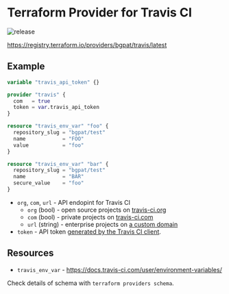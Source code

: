 # Terraform Provider for Travis CI

![release](https://github.com/bgpat/terraform-provider-travis/workflows/release/badge.svg)

https://registry.terraform.io/providers/bgpat/travis/latest

## Example

```terraform
variable "travis_api_token" {}

provider "travis" {
  com   = true
  token = var.travis_api_token
}

resource "travis_env_var" "foo" {
  repository_slug = "bgpat/test"
  name            = "FOO"
  value           = "foo"
}

resource "travis_env_var" "bar" {
  repository_slug = "bgpat/test"
  name            = "BAR"
  secure_value    = "foo"
}
```

- `org`, `com`, `url` - API endopint for Travis CI
  - `org` (bool) - open source projects on [travis-ci.org](https://travis-ci.org/)
  - `com` (bool) - private projects on [travis-ci.com](https://travis-ci.com/)
  - `url` (string) - enterprise projects on [a custom domain](https://enterprise.travis-ci.com/)
- `token` - API token [generated by the Travis CI client](https://developer.travis-ci.com/authentication).

## Resources

- `travis_env_var` - https://docs.travis-ci.com/user/environment-variables/

Check details of schema with `terraform providers schema`.
